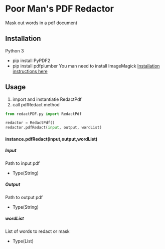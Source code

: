# Poor Man's PDF Redactor

Mask out words in a pdf document

## Installation

Python 3

- pip install PyPDF2
- pip install pdfplumber
  You man need to install ImageMagick [Installation instructions here](http://docs.wand-py.org/en/latest/guide/install.html#install-imagemagick-debian)

## Usage

1. import and instantiatie RedactPdf
2. call pdfRedact method

```python
from redactPDF.py import RedactPdf

redactor = RedactPdf()
redactor.pdfRedact(input, output, wordList)
```


#### instance.pdfRedact(input,output,wordList)

##### Input

Path to input pdf

- Type(String)

##### Output

Path to output pdf

- Type(String)

##### wordList

List of words to redact or mask

- Type(List)

